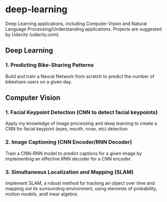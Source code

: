 # deep-learning
Deep Learning applications, including Computer Vision and Natural Language Processing/Understanding applications. Projects are suggested by Udacity (udacity.com).

## Deep Learning

### 1. Predicting Bike-Sharing Patterns
Build and train a Neural Network from scratch to predict the number of bikeshare users on a given day.

## Computer Vision

### 1. Facial Keypoint Detection (CNN to detect facial keypoints)
Apply my knowledge of image processing and deep learning to create a CNN for facial keypoint (eyes, mouth, nose, etc) detection.

### 2. Image Captioning (CNN Encoder/RNN Decoder)
Train a CNN-RNN model to predict captions for a given image by implementing an effective RNN decoder for a CNN encoder.

### 3. Simultaneous Localization and Mapping (SLAM)
Implement SLAM, a robust method for tracking an object over time and mapping out its surrounding environment, using elements of probability, motion models, andl inear algebra.
